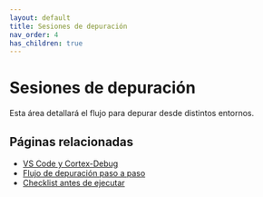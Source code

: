 ```yaml
---
layout: default
title: Sesiones de depuración
nav_order: 4
has_children: true
---
```


# Sesiones de depuración

Esta área detallará el flujo para depurar desde distintos entornos.

## Páginas relacionadas

- [VS Code y Cortex-Debug](vscode/)
- [Flujo de depuración paso a paso](flujo/)
- [Checklist antes de ejecutar](checklist-previa/)
